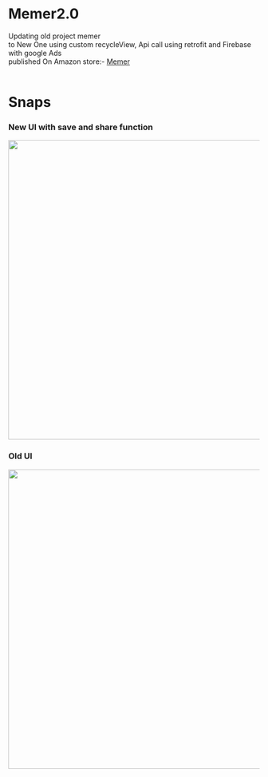 # Memer2.0
Updating old project memer<br/>
to New One using custom recycleView, Api call using retrofit and Firebase with google Ads <br/>
published On Amazon store:- <a href="https://www.amazon.com/dp/B0C7NZ9LGH/ref=apps_sf_sta">Memer</a>
<br/>
<br/>


<p>
   <h1>Snaps</h1>
    <h3>New UI with save and share function</h3>
  <image allingment="center" height=600px src="https://github.com/Ashishmaley/Memer2.0/assets/90534593/afcfeb37-7f87-478b-b11c-2c03ff5693ed"/>
  <br/>
     <h3>Old UI</h3>
 <image allingment="center" height=600px src="https://github.com/Ashishmaley/Memer2.0/assets/90534593/fbd9d78a-5d68-4def-8d0b-161e5c60071f"/>
</p>
